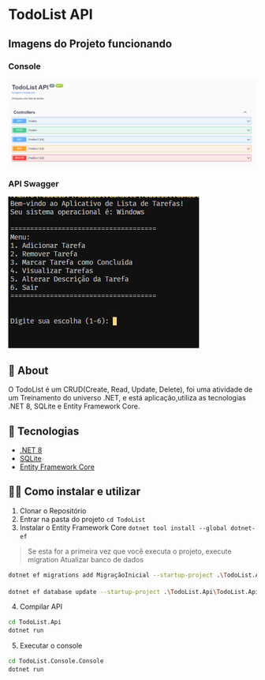 # TodoList API

## Imagens do Projeto funcionando
### Console
![Alt text](image.png)
### API Swagger
![Alt text](image-1.png)

## 📖 About

O TodoList é um CRUD(Create, Read, Update, Delete), foi uma atividade de um Treinamento do universo .NET, e está aplicação,utiliza as tecnologias .NET 8, SQLite e Entity Framework Core.

## 🧱 Tecnologias 

- [.NET 8](https://dotnet.microsoft.com/pt-br/download/dotnet/8.0)
- [SQLite](https://www.sqlite.org/index.html)
- [Entity Framework Core](https://github.com/dotnet/efcore)

## 🚶‍♂️ Como instalar e utilizar

1. Clonar o Repositório
2. Entrar na pasta do projeto `cd TodoList`
3. Instalar o Entity Framework Core `dotnet tool install --global dotnet-ef`
> Se esta for a primeira vez que você executa o projeto, execute migration Atualizar banco de dados
```bash
dotnet ef migrations add MigraçãoInicial --startup-project .\TodoList.Api\TodoList.Api.csproj --project .\TodoList.Core\TodoList.Core.csproj 

dotnet ef database update --startup-project .\TodoList.Api\TodoList.Api.csproj --project .\TodoList.Core\TodoList.Core.csproj

```
4. Compilar API
```bash
cd TodoList.Api
dotnet run
```
5. Executar o console
```bash
cd TodoList.Console.Console
dotnet run
```
